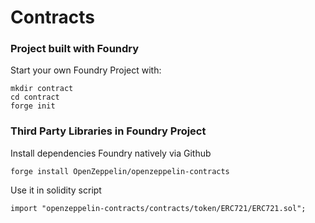 # Contracts
### Project built with Foundry

Start your own Foundry Project with:
```shell
mkdir contract
cd contract
forge init
```
### Third Party Libraries in Foundry Project

Install dependencies Foundry natively via Github
```shell
forge install OpenZeppelin/openzeppelin-contracts

```

Use it in solidity script
```Solidity
import "openzeppelin-contracts/contracts/token/ERC721/ERC721.sol";
```